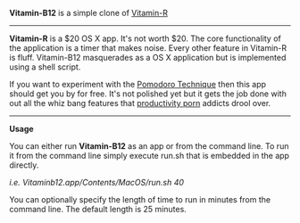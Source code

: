 **Vitamin-B12** is a simple clone of [Vitamin-R](http://www.publicspace.net/Vitamin-R/)

* * *

**Vitamin-R** is a $20 OS X app. It's not worth $20.  The core functionality
of the application is a timer that makes noise. Every other feature in
Vitamin-R is fluff. Vitamin-B12 masquerades as a OS X application but is 
implemented using a shell script. 

If you want to experiment with the [Pomodoro Technique](http://www.pomodorotechnique.com/) 
then this app should get you by for free.  It's not polished yet but it gets the job
done with out all the whiz bang features that 
[productivity porn](http://wiki.43folders.com/index.php/Productivity_pr0n) addicts drool
over.

* * * 

**Usage**

You can either run **Vitamin-B12** as an app or from the command line. To run it from
the command line simply execute run.sh that is embedded in the app directly.

_i.e. Vitaminb12.app/Contents/MacOS/run.sh 40_

You can optionally specify the length of time to run in minutes from the command line.
The default length is 25 minutes.




